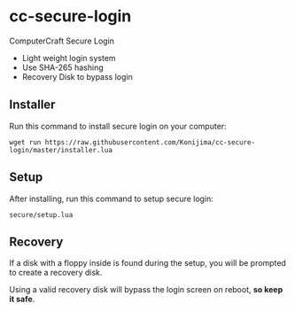 # cc-secure-login
ComputerCraft Secure Login
- Light weight login system
- Use SHA-265 hashing
- Recovery Disk to bypass login

## Installer
Run this command to install secure login on your computer:
```
wget run https://raw.githubusercontent.com/Konijima/cc-secure-login/master/installer.lua
```

## Setup
After installing, run this command to setup secure login:
```
secure/setup.lua
```

## Recovery
If a disk with a floppy inside is found during the setup, you will be prompted to create a recovery disk.

Using a valid recovery disk will bypass the login screen on reboot, **so keep it safe**.